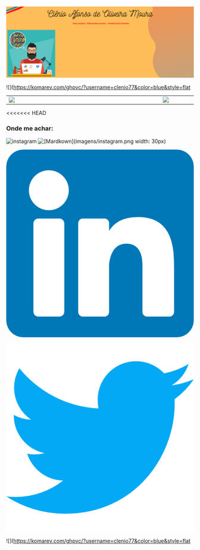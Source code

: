 
![Markdown](imagens/Capa_github.png)


![](https://komarev.com/ghpvc/?username=clenio77&color=blue&style=flat

<center>
<table>
    <tr>
        <td><img width="400px" align="left" src="https://github-readme-stats.vercel.app/api/top-langs/?username=clenio77&hide=html&layout=compact&theme=buefy" /></td>
        <td><img width="495px" align="left" src="https://github-readme-stats.vercel.app/api?username=clenio77&theme=buefy"/></td>
    </tr>   
</table>
</center>  

<<<<<<< HEAD
### Onde me achar:

![instagram](images/instagram.png)
![[Mardkown](imagens/instagram.png width: 30px)](https://www.instagram.com/afonso.clenio)


![linkedin](imagens/linkedin.png)

![twitter](imagens/twitter.png)


![](https://komarev.com/ghpvc/?username=clenio77&color=blue&style=flat

